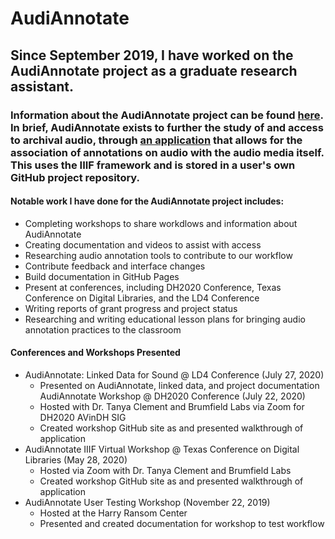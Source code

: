 
# AudiAnnotate 

## Since September 2019, I have worked on the AudiAnnotate project as a graduate research assistant.
### Information about the AudiAnnotate project can be found [here](https://hipstas.org/audiannotate/). In brief, AudiAnnotate exists to further the study of and access to archival audio, through [an application](http://audiannotate.brumfieldlabs.com/) that allows for the association of annotations on audio with the audio media itself. This uses the IIIF framework and is stored in a user's own GitHub project repository. 

#### Notable work I have done for the AudiAnnotate project includes: 

- Completing workshops to share workdlows and information about AudiAnnotate
- Creating documentation and videos to assist with access
- Researching audio annotation tools to contribute to our workflow
- Contribute feedback and interface changes
- Build documentation in GitHub Pages
- Present at conferences, including DH2020 Conference, Texas Conference on Digital Libraries, and the LD4 Conference
- Writing reports of grant progress and project status
- Researching and writing educational lesson plans for bringing audio annotation practices to the classroom

#### Conferences and Workshops Presented
- AudiAnnotate: Linked Data for Sound @ LD4 Conference (July 27, 2020)
  - Presented on AudiAnnotate, linked data, and project documentation
  AudiAnnotate Workshop @ DH2020 Conference (July 22, 2020)
  - Hosted with Dr. Tanya Clement and Brumfield Labs via Zoom for DH2020 AVinDH SIG
  - Created workshop GitHub site as and presented walkthrough of application
- AudiAnnotate IIIF Virtual Workshop @ Texas Conference on Digital Libraries (May 28, 2020)
  - Hosted via Zoom with Dr. Tanya Clement and Brumfield Labs
  - Created workshop GitHub site as and presented walkthrough of application
- AudiAnnotate User Testing Workshop (November 22, 2019)
  - Hosted at the Harry Ransom Center
  - Presented and created documentation for workshop to test workflow
